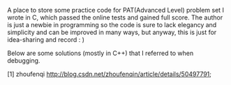 A place to store some practice code for PAT(Advanced Level) problem set I wrote in C, which passed the online tests and gained full score. The author is just a newbie in programming so the code is sure to lack elegancy and simplicity and can be improved in many ways, but anyway, this is just for idea-sharing and record : )

Below are some solutions (mostly in C++) that I referred to when debugging.

[1] zhoufenqi http://blog.csdn.net/zhoufenqin/article/details/50497791;
